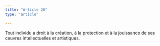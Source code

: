 ```yaml
---
title: "Article 20"
type: "article"

---
```




Tout individu a droit à la création, à la protection et à la jouissance de ses ceuvres intellectuelles et artistiques.
